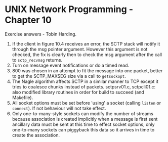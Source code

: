 UNIX Network Programming - Chapter 10
======================================
Exercise answers - Tobin Harding.

1. If the client in figure 10.4 receives an error, the SCTP stack will notify it
   through the msg pointer argument. However this argument is not checked, the fix
   is clearly then to check the msg argument after the call to `sctp_recvmsg`
   returns. 
2. Turn on message event notifications or do a timed read.
3. 800 was chosen in an attempt to fit the message into one packet, better to
   get the SCTP_MAXSEG size via a call to `getsockopt`.
4. The Nagle algorithm affects SCTP in a similar manner to TCP except it tries
   to coalesce chunks instead of packets.
   sctpsrv01.c, sctpcli01.c: also modified library routines in order for build
   to succeed (and Makefile).
5. All socket options must be set before 'using' a socket (calling `listen` or
   `connect`). If not behaviour will not take effect.
6. Only one-to-many-style sockets can modify the number of streams because
   association is created implicitly when a message is first sent ancillary data
   must be sent at this time to effect socket options, only one-to-many sockets
   can piggyback this data so it arrives in time to create the association.
